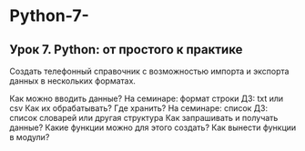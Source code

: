 # Python-7-
## Урок 7. Python: от простого к практике
Создать телефонный справочник с возможностью импорта и экспорта данных в нескольких форматах.

Как можно вводить данные?
На семинаре: формат строки
ДЗ: txt или csv
Как их обрабатывать? Где хранить?
На семинаре: список
ДЗ: список словарей или другая структура
Как запрашивать и получать данные?
Какие функции можно для этого создать?
Как вынести функции в модули?
